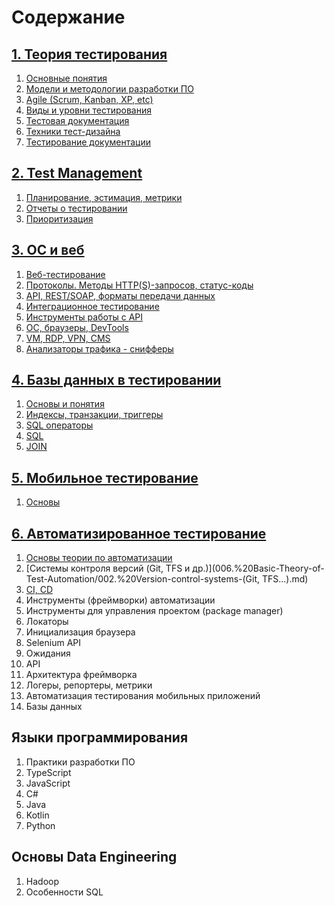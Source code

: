 # Содержание

## [1. Теория тестирования](001.%20Testing-Theory)
1. [Основные понятия](001.%20Testing-Theory/001.%20Basic-concepts-of-testing.md)
2. [Модели и методологии разработки ПО](001.%20Testing-Theory/002.%20Types-and-levels-of-testing.md)
3. [Agile (Scrum, Kanban, XP, etc)](001.%20Testing-Theory/003.%20Software-development-models-and-methodologies.md)
4. [Виды и уровни тестирования](001.%20Testing-Theory/004.%20Test-documentation.md)
5. [Тестовая документация](001.%20Testing-Theory/005.%20Agile-(Scrum,-Kanban,-XP,-etc.).md)
6. [Техники тест-дизайна](001.%20Testing-Theory/006.%20Test-design-techniques.md)
7. [Тестирование документации](001.%20Testing-Theory/007.%20Testing-documentation.md)

## [2. Test Management](002.%20Test-Management)
1. [Планирование, эстимация, метрики](002.%20Test-Management/001.%20Planning,-estimation,-metrics.md)
2. [Отчеты о тестировании](002.%20Test-Management/002.%20Test-reports.md)
3. [Приоритизация](002.%20Test-Management/003.%20Prioritization.md)

## [3. ОС и веб](003.%20OS-and-web)
1. [Веб-тестирование](003.%20OS-and-web/001.%20Web-testing.md)
2. [Протоколы. Методы HTTP(S)-запросов, статус-коды](003.%20OS-and-web/002.%20Protocols.-HTTP(S)-request-methods,-status-codes.md)
3. [API, REST/SOAP, форматы передачи данных](003.%20OS-and-web/003.%20API,-RESTSOAP,-data-transfer-formats.md)
4. [Интеграционное тестирование](003.%20OS-and-web/004.%20Integration-testing.md)
5. [Инструменты работы с API](003.%20OS-and-web/005.%20API-tools.md)
6. [ОС, браузеры, DevTools](003.%20OS-and-web/006.%20OS,-browsers,-DevTools.md)
7. [VM, RDP, VPN, CMS](003.%20OS-and-web/007.%20VM,-RDP,-VPN,-CMS.md)
8. [Анализаторы трафика - снифферы](003.%20OS-and-web/008.%20Traffic-analyzers---sniffers.md)

## [4. Базы данных в тестировании](004.%20Databases-in-testing)
1. [Основы и понятия](004.%20Databases-in-testing/001.%20Database%20Basics-and-Concepts.md)
2. [Индексы, транзакции, триггеры](004.%20Databases-in-testing/002.%20Indexes,-transactions,-triggers.md)
3. [SQL операторы](004.%20Databases-in-testing/003.%20SQL-operators-DML,-DDL,-DCL,-TCL.md)
4. [SQL](004.%20Databases-in-testing/004%20SQL.md)
5. [JOIN](004.%20Databases-in-testing/005.%20JOIN.md)

## [5. Мобильное тестирование](005.%20Mobile-testing)
1. [Основы](005.%20Mobile-testing/001.%20Basics.md)

## [6. Автоматизированное тестирование](006.%20Basic-Theory-of-Test-Automation)
1. [Основы теории по автоматизации](006.%20Basic-Theory-of-Test-Automation/001.%20Fundamentals-of-automation-theory.md)
2. [Системы контроля версий (Git, TFS и др.)](006.%20Basic-Theory-of-Test-Automation/002.%20Version-control-systems-(Git, TFS...).md)
3. [CI, CD](006.%20Basic-Theory-of-Test-Automation/003.%20CI,-CD.md)
4. Инструменты (фреймворки) автоматизации
5. Инструменты для управления проектом (package manager)
6. Локаторы
7. Инициализация браузера
8. Selenium API
9. Ожидания
10. API
11. Архитектура фреймворка
12. Логеры, репортеры, метрики
13. Автоматизация тестирования мобильных приложений
14. Базы данных

## Языки программирования
1. Практики разработки ПО
2. TypeScript
3. JavaScript
4. C#
5. Java
6. Kotlin
7. Python

## Основы Data Engineering
1. Hadoop
2. Особенности SQL
